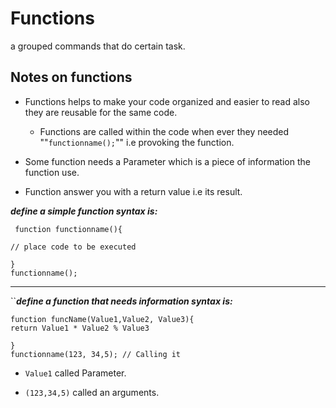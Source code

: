# Functions 

a grouped commands that do certain task. 

## Notes on functions 

* Functions helps to make your code organized and easier to read also they are reusable for the same code.

   * Functions are called within the code when ever they needed ""`functionname();`"" i.e provoking the function.

* Some function needs a Parameter which is a piece of information the function use. 
* Function answer you with a return value i.e its result. 

 ***define a  simple function syntax is:***
 
 ```
  function functionname(){

// place code to be executed
    
 } 
 functionname();
```

*****

 ``***define a function that needs information syntax is:***
 ```
 function funcName(Value1,Value2, Value3){
return Value1 * Value2 % Value3
    
 } 
 functionname(123, 34,5); // Calling it

 ```
* `Value1` called Parameter.

* `(123,34,5)` called an arguments.
